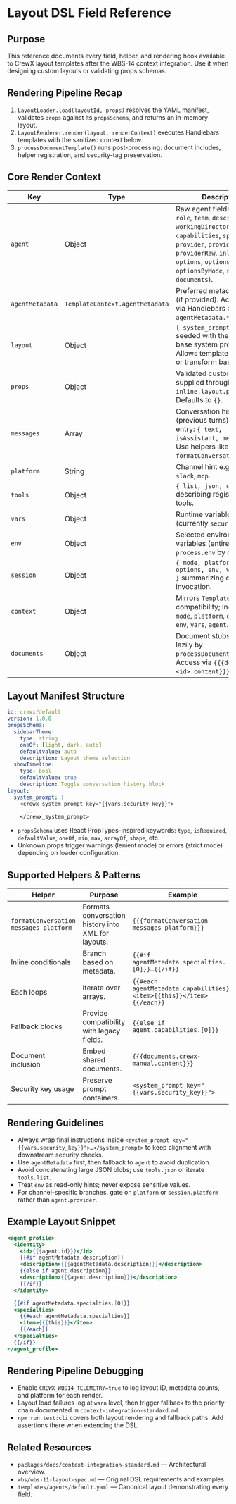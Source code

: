 # Layout DSL Field Reference

## Purpose
This reference documents every field, helper, and rendering hook available to CrewX layout templates after the WBS-14 context integration. Use it when designing custom layouts or validating props schemas.

## Rendering Pipeline Recap
1. `LayoutLoader.load(layoutId, props)` resolves the YAML manifest, validates `props` against its `propsSchema`, and returns an in-memory layout.
2. `LayoutRenderer.render(layout, renderContext)` executes Handlebars templates with the sanitized context below.
3. `processDocumentTemplate()` runs post-processing: document includes, helper registration, and security-tag preservation.

## Core Render Context
| Key | Type | Description |
| --- | ---- | ----------- |
| `agent` | Object | Raw agent fields (`id`, `name`, `role`, `team`, `description`, `workingDirectory`, `capabilities`, `specialties`, `provider`, `providerList`, `providerRaw`, `inline`, `model`, `options`, `optionsArray`, `optionsByMode`, `remote`, `documents`). |
| `agentMetadata` | `TemplateContext.agentMetadata` | Preferred metadata surface (if provided). Accessible via Handlebars as `agentMetadata.*`. |
| `layout` | Object | `{ system_prompt, prompt }` seeded with the resolved base system prompt. Allows templates to embed or transform base text. |
| `props` | Object | Validated custom props supplied through `inline.layout.props`. Defaults to `{}`. |
| `messages` | Array | Conversation history (previous turns). Each entry: `{ text, isAssistant, metadata }`. Use helpers like `formatConversation`. |
| `platform` | String | Channel hint e.g. `cli`, `slack`, `mcp`. |
| `tools` | Object | `{ list, json, count }` describing registered MCP tools. |
| `vars` | Object | Runtime variables (currently `security_key`). |
| `env` | Object | Selected environment variables (entire `process.env` by default). |
| `session` | Object | `{ mode, platform, options, env, vars, tools }` summarizing current invocation. |
| `context` | Object | Mirrors `TemplateContext` for compatibility; includes `mode`, `platform`, `options`, `env`, `vars`, `agent`. |
| `documents` | Object | Document stubs resolved lazily by `processDocumentTemplate()`. Access via `{{{documents.<id>.content}}}`. |

## Layout Manifest Structure
```yaml
id: crewx/default
version: 1.0.0
propsSchema:
  sidebarTheme:
    type: string
    oneOf: [light, dark, auto]
    defaultValue: auto
    description: Layout theme selection
  showTimeline:
    type: bool
    defaultValue: true
    description: Toggle conversation history block
layout:
  system_prompt: |
    <crewx_system_prompt key="{{vars.security_key}}">
      ...
    </crewx_system_prompt>
```
- `propsSchema` uses React PropTypes-inspired keywords: `type`, `isRequired`, `defaultValue`, `oneOf`, `min`, `max`, `arrayOf`, `shape`, etc.
- Unknown props trigger warnings (lenient mode) or errors (strict mode) depending on loader configuration.

## Supported Helpers & Patterns
| Helper | Purpose | Example |
| ------ | ------- | ------- |
| `formatConversation messages platform` | Formats conversation history into XML for layouts. | `{{{formatConversation messages platform}}}` |
| Inline conditionals | Branch based on metadata. | `{{#if agentMetadata.specialties.[0]}}…{{/if}}` |
| Each loops | Iterate over arrays. | `{{#each agentMetadata.capabilities}}<item>{{this}}</item>{{/each}}` |
| Fallback blocks | Provide compatibility with legacy fields. | `{{else if agent.capabilities.[0]}}` |
| Document inclusion | Embed shared documents. | `{{{documents.crewx-manual.content}}}` |
| Security key usage | Preserve prompt containers. | `<system_prompt key="{{vars.security_key}}">` |

## Rendering Guidelines
- Always wrap final instructions inside `<system_prompt key="{{vars.security_key}}">…</system_prompt>` to keep alignment with downstream security checks.
- Use `agentMetadata` first, then fallback to `agent` to avoid duplication.
- Avoid concatenating large JSON blobs; use `tools.json` or iterate `tools.list`.
- Treat `env` as read-only hints; never expose sensitive values.
- For channel-specific branches, gate on `platform` or `session.platform` rather than `agent.provider`.

## Example Layout Snippet
```hbs
<agent_profile>
  <identity>
    <id>{{{agent.id}}}</id>
    {{#if agentMetadata.description}}
    <description>{{{agentMetadata.description}}}</description>
    {{else if agent.description}}
    <description>{{{agent.description}}}</description>
    {{/if}}
  </identity>

  {{#if agentMetadata.specialties.[0]}}
  <specialties>
    {{#each agentMetadata.specialties}}
    <item>{{{this}}}</item>
    {{/each}}
  </specialties>
  {{/if}}
</agent_profile>
```

## Rendering Pipeline Debugging
- Enable `CREWX_WBS14_TELEMETRY=true` to log layout ID, metadata counts, and platform for each render.
- Layout load failures log at `warn` level, then trigger fallback to the priority chain documented in `context-integration-standard.md`.
- `npm run test:cli` covers both layout rendering and fallback paths. Add assertions there when extending the DSL.

## Related Resources
- `packages/docs/context-integration-standard.md` — Architectural overview.
- `wbs/wbs-11-layout-spec.md` — Original DSL requirements and examples.
- `templates/agents/default.yaml` — Canonical layout demonstrating every field.
